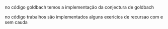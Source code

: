 <p>no código goldbach temos a implementação da conjectura de goldbach</p>
<p>no código trabalhos são implementados alguns exericios de recursao com e sem cauda</p>
